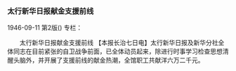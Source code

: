 ### 太行新华日报献金支援前线

1946-09-11
第2版()
专栏：

　　太行新华日报献金支援前线
    【本报长治七日电】太行新华日报及新华分社全体同志在目前紧张的自卫战争前面，已全体动员起来，除进行时事学习检查思想清醒头脑外，并开展了支援前线的献金热潮，全馆职工共献洋六万二千元。
